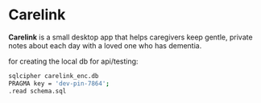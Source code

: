 # Carelink

**Carelink** is a small desktop app that helps caregivers keep gentle, private notes about each day with a loved one who has dementia.

for creating the local db for api/testing: 
```bash
sqlcipher carelink_enc.db
PRAGMA key = 'dev-pin-7864';
.read schema.sql
